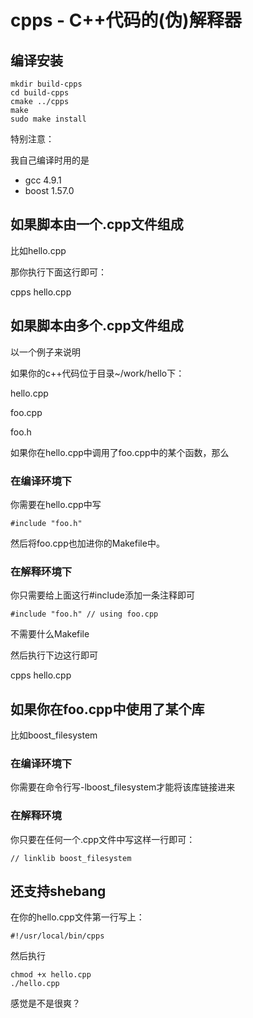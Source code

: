 # cpps - C++代码的(伪)解释器

## 编译安装
    mkdir build-cpps
    cd build-cpps
    cmake ../cpps
    make
    sudo make install
    
特别注意：

我自己编译时用的是

* gcc 4.9.1
* boost 1.57.0

## 如果脚本由一个.cpp文件组成
比如hello.cpp

那你执行下面这行即可：

cpps hello.cpp

## 如果脚本由多个.cpp文件组成
以一个例子来说明

如果你的c++代码位于目录~/work/hello下：

hello.cpp

foo.cpp

foo.h

如果你在hello.cpp中调用了foo.cpp中的某个函数，那么

### 在编译环境下

你需要在hello.cpp中写

    #include "foo.h"
    
然后将foo.cpp也加进你的Makefile中。

### 在解释环境下

你只需要给上面这行#include添加一条注释即可

    #include "foo.h" // using foo.cpp
    
不需要什么Makefile

然后执行下边这行即可

cpps hello.cpp

## 如果你在foo.cpp中使用了某个库
比如boost_filesystem

### 在编译环境下

你需要在命令行写-lboost_filesystem才能将该库链接进来

### 在解释环境

你只要在任何一个.cpp文件中写这样一行即可：

    // linklib boost_filesystem

## 还支持shebang
在你的hello.cpp文件第一行写上：

    #!/usr/local/bin/cpps

然后执行

    chmod +x hello.cpp
    ./hello.cpp
    
感觉是不是很爽？


